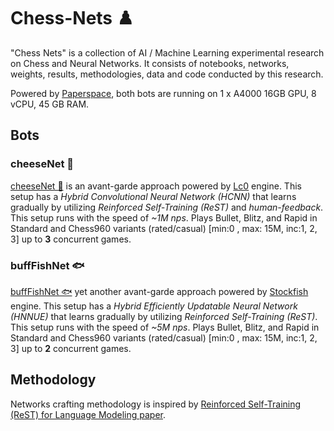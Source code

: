 # Chess-Nets ♟️
"Chess Nets" is a collection of AI / Machine Learning experimental research on Chess and Neural Networks. It consists of notebooks, networks, weights, results, methodologies, data and code conducted by this research.

Powered by [Paperspace](https://www.paperspace.com/), both bots are running on 1 x A4000 16GB GPU, 8 vCPU, 45 GB RAM.

## Bots

### cheeseNet 🧀
[cheeseNet 🧀](https://www.lichess.org/@/cheeseNet) is  an avant-garde approach powered by [Lc0](https://lczero.org/) engine. This setup has a *Hybrid Convolutional Neural Network (HCNN)* that learns gradually by utilizing *Reinforced Self-Training (ReST)* and *human-feedback*. This setup runs with the speed of *~1M nps*. Plays Bullet, Blitz, and Rapid in Standard and Chess960 variants (rated/casual) [min:0 , max: 15M, inc:1, 2, 3] up to **3** concurrent games.

### buffFishNet 🐟
[buffFishNet 🐟](https://www.lichess.org/@/buffFishNet) yet another avant-garde approach powered by [Stockfish](https://stockfishchess.org/) engine. This setup has a *Hybrid Efficiently Updatable Neural Network (HNNUE)* that learns gradually by utilizing *Reinforced Self-Training (ReST)*. This setup runs with the speed of *~5M nps*. Plays Bullet, Blitz, and Rapid in Standard and Chess960 variants (rated/casual) [min:0 , max: 15M, inc:1, 2, 3] up to **2** concurrent games.

## Methodology

Networks crafting methodology is inspired by [Reinforced Self-Training (ReST) for Language Modeling paper](https://arxiv.org/abs/2308.08998).
